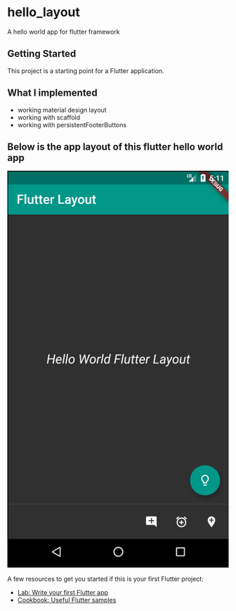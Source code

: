 # hello_layout

A hello world app for flutter framework

## Getting Started

This project is a starting point for a Flutter application.

## What I implemented
- working material design layout
- working with scaffold
- working with persistentFooterButtons


## Below is the app layout of this flutter hello world app
![](ui/app.png)

A few resources to get you started if this is your first Flutter project:

- [Lab: Write your first Flutter app](https://flutter.dev/docs/get-started/codelab)
- [Cookbook: Useful Flutter samples](https://flutter.dev/docs/cookbook)